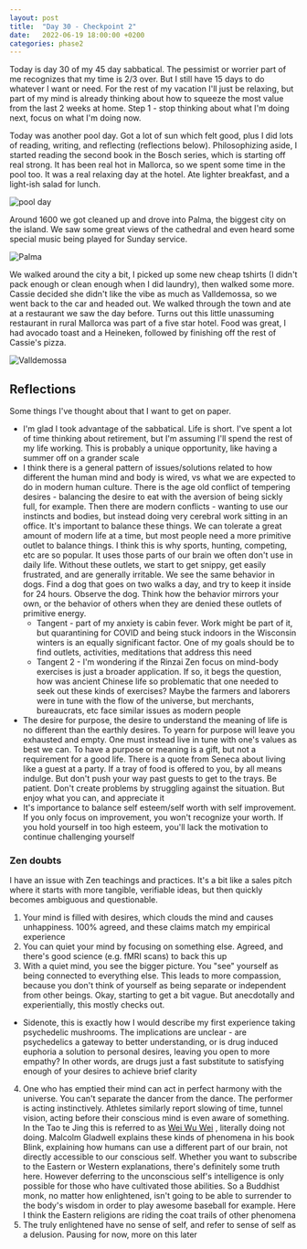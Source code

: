 ```yaml
---
layout: post
title:  "Day 30 - Checkpoint 2"
date:   2022-06-19 18:00:00 +0200
categories: phase2
---
```


Today is day 30 of my 45 day sabbatical. The pessimist or worrier part of me recognizes that my time is 2/3 over. But I still have 15 days to do whatever I want or need.
For the rest of my vacation I'll just be relaxing, but part of my mind is already thinking about how to squeeze the most value from the last 2 weeks at home. Step 1 - stop
thinking about what I'm doing next, focus on what I'm doing now.

Today was another pool day. Got a lot of sun which felt good, plus I did lots of reading, writing, and reflecting (reflections below). Philosophizing aside, I started
reading the second book in the Bosch series, which is starting off real strong. It has been real hot in Mallorca, so we spent some time in the pool too. It was a real
relaxing day at the hotel. Ate lighter breakfast, and a light-ish salad for lunch.

![pool day]({{site.baseurl}}/img/2022-06-19-pool-day.jpg)

Around 1600 we got cleaned up and drove into Palma, the biggest city on the island. We saw some great views of the cathedral and even heard some special music being
played for Sunday service.

![Palma]({{site.baseurl}}/img/2022-06-19-palma.jpg)

We walked around the city a bit, I picked up some new cheap tshirts (I didn't pack enough or clean enough when I did laundry), then walked some
more. Cassie decided she didn't like the vibe as much as Valldemossa, so we went back to the car and headed out. We walked through the town and ate at a restaurant we saw the
day before. Turns out this little unassuming restaurant in rural Mallorca was part of a five star hotel. Food was great, I had avocado toast and a Heineken, followed by finishing
off the rest of Cassie's pizza.

![Valldemossa]({{site.baseurl}}/img/2022-06-19-valldemossa.jpg)

## Reflections

Some things I've thought about that I want to get on paper.
* I'm glad I took advantage of the sabbatical. Life is short. I've spent a lot of time thinking about retirement, but I'm assuming I'll spend
the rest of my life working. This is probably a unique opportunity, like having a summer off on a grander scale
* I think there is a general pattern of issues/solutions related to how different the human mind and body is wired, vs what we are expected to do in modern human culture.
There is the age old conflict of tempering desires - balancing the desire to eat with the aversion of being sickly full, for example. Then there are modern conflicts -
wanting to use our instincts and bodies, but instead doing very cerebral work sitting in an office. It's important to balance these things. We can tolerate a great amount
of modern life at a time, but most people need a more primitive outlet to balance things. I think this is why sports, hunting, competing, etc are so popular. It uses those
parts of our brain we often don't use in daily life. Without these outlets, we start to get snippy, get easily frustrated, and are generally irritable. We see the same behavior
in dogs. Find a dog that goes on two walks a day, and try to keep it inside for 24 hours. Observe the dog. Think how the behavior mirrors your own, or the behavior
of others when they are denied these outlets of primitive energy.
  * Tangent - part of my anxiety is cabin fever. Work might be part of it, but quarantining for COVID and being stuck indoors in the Wisconsin winters is an equally significant
factor. One of my goals should be to find outlets, activities, meditations that address this need
  * Tangent 2 - I'm wondering if the Rinzai Zen focus on mind-body exercises is just a broader application. If so, it begs the question, how was ancient Chinese life so problematic
that one needed to seek out these kinds of exercises? Maybe the farmers and laborers were in tune with the flow of the universe, but merchants, bureaucrats, etc face similar issues as
modern people
* The desire for purpose, the desire to understand the meaning of life is no different than the earthly desires. To yearn for purpose will leave you exhausted and empty. One must
instead live in tune with one's values as best we can. To have a purpose or meaning is a gift, but not a requirement for a good life. There is a quote from Seneca about living like a
guest at a party. If a tray of food is offered to you, by all means indulge. But don't push your way past guests to get to the trays. Be patient. Don't create problems by struggling
against the situation. But enjoy what you can, and appreciate it
* It's importance to balance self esteem/self worth with self improvement. If you only focus on improvement, you won't recognize your worth. If you hold yourself in too high esteem,
you'll lack the motivation to continue challenging yourself


### Zen doubts

I have an issue with Zen teachings and practices. It's a bit like a sales pitch where it starts with more tangible, verifiable ideas, but then quickly becomes ambiguous and questionable.
1. Your mind is filled with desires, which clouds the mind and causes unhappiness. 100% agreed, and these claims match my empirical experience
2. You can quiet your mind by focusing on something else. Agreed, and there's good science (e.g. fMRI scans) to back this up
3. With a quiet mind, you see the bigger picture. You "see" yourself as being connected to everything else. This leads to more compassion, because you don't think of yourself as being
separate or independent from other beings. Okay, starting to get a bit vague. But anecdotally and experientially, this mostly checks out.
  * Sidenote, this is exactly how I would describe my first experience taking psychedelic mushrooms. The implications are unclear - are psychedelics a gateway to better understanding, or
is drug induced euphoria a solution to personal desires, leaving you open to more empathy? In other words, are drugs just a fast substitute to satisfying enough of your desires to achieve
brief clarity
4. One who has emptied their mind can act in perfect harmony with the universe. You can't separate the dancer from the dance. The performer is acting instinctively. Athletes similarly report
slowing of time, tunnel vision, acting before their conscious mind is even aware of something. In the Tao te Jing this is referred to as [Wei Wu Wei](https://en.m.wikipedia.org/wiki/Wu_wei)
, literally doing not doing. Malcolm Gladwell explains these kinds of phenomena in his book Blink, explaining how humans can use a different part of our brain, not directly accessible to our
conscious self. Whether you want to subscribe to the Eastern or Western explanations, there's definitely some truth here. However deferring to the unconscious self's intelligence is only possible
for those who have cultivated those abilities. So a Buddhist monk, no matter how enlightened, isn't going to be able to surrender to the body's wisdom in order to play awesome baseball for
example. Here I think the Eastern religions are riding the coat trails of other phenomena
5. The truly enlightened have no sense of self, and refer to sense of self as a delusion. Pausing for now, more on this later
